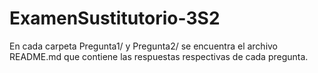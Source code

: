 # ExamenSustitutorio-3S2

En cada carpeta Pregunta1/ y Pregunta2/ se encuentra el archivo README.md que contiene las respuestas respectivas de cada pregunta.
